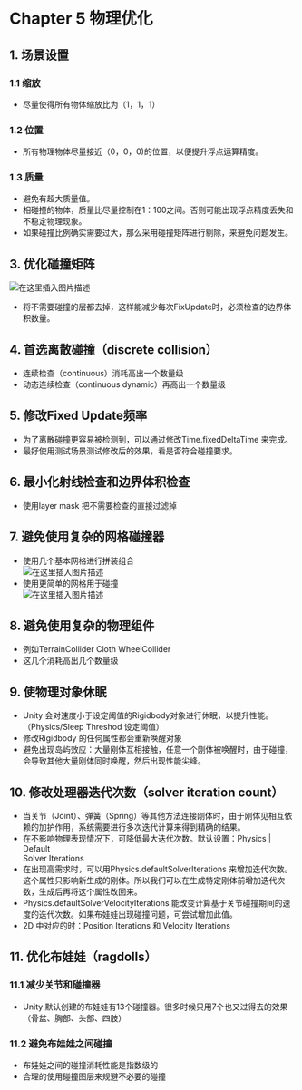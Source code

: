# Chapter 5 物理优化

## 1. 场景设置

### 1.1 缩放

*   尽量使得所有物体缩放比为（1，1，1）

### 1.2 位置

*   所有物理物体尽量接近（0，0，0)的位置，以便提升浮点运算精度。

### 1.3 质量

*   避免有超大质量值。
*   相碰撞的物体，质量比尽量控制在1：100之间。否则可能出现浮点精度丢失和不稳定物理现象。
*   如果碰撞比例确实需要过大，那么采用碰撞矩阵进行剔除，来避免问题发生。

## 3. 优化碰撞矩阵

![在这里插入图片描述](https://img-blog.csdnimg.cn/c7bbe95fb4ff44f48843b67e7d331db5.png "在这里插入图片描述")

*   将不需要碰撞的层都去掉，这样能减少每次FixUpdate时，必须检查的边界体积数量。

## 4. 首选离散碰撞（discrete collision）

*   连续检查（continuous）消耗高出一个数量级
*   动态连续检查（continuous dynamic）再高出一个数量级

## 5. 修改Fixed Update频率

*   为了离散碰撞更容易被检测到，可以通过修改Time.fixedDeltaTime 来完成。
*   最好使用测试场景测试修改后的效果，看是否符合碰撞要求。

## 6. 最小化射线检查和边界体积检查

*   使用layer mask 把不需要检查的直接过滤掉

## 7. 避免使用复杂的网格碰撞器

*   使用几个基本网格进行拼装组合\
    ![在这里插入图片描述](https://img-blog.csdnimg.cn/67abf33f8e8d4f94b514b913e88efdd1.png "在这里插入图片描述")
*   使用更简单的网格用于碰撞\
    ![在这里插入图片描述](https://img-blog.csdnimg.cn/0c3ac0554cfb4ffcad468c942d857cd6.png "在这里插入图片描述")

## 8. 避免使用复杂的物理组件

*   例如TerrainCollider Cloth WheelCollider
*   这几个消耗高出几个数量级

## 9. 使物理对象休眠

*   Unity 会对速度小于设定阈值的Rigidbody对象进行休眠，以提升性能。（Physics/Sleep Threshod 设定阈值）
*   修改Rigidbody 的任何属性都会重新唤醒对象
*   避免出现岛屿效应：大量刚体互相接触，任意一个刚体被唤醒时，由于碰撞，会导致其他大量刚体同时唤醒，然后出现性能尖峰。

## 10. 修改处理器迭代次数（solver iteration count）

*   当关节（Joint）、弹簧（Spring）等其他方法连接刚体时，由于刚体见相互依赖的加护作用，系统需要进行多次迭代计算来得到精确的结果。
*   在不影响物理表现情况下，可降低最大迭代次数。默认设置：Physics | Default\
    Solver Iterations
*   在出现高需求时，可以用Physics.defaultSolverIterations 来增加迭代次数。这个属性只影响新生成的刚体。所以我们可以在生成特定刚体前增加迭代次数，生成后再将这个属性改回来。
*   Physics.defaultSolverVelocityIterations 能改变计算基于关节碰撞期间的速度的迭代次数。如果布娃娃出现碰撞问题，可尝试增加此值。
*   2D 中对应的时：Position Iterations 和 Velocity Iterations

## 11. 优化布娃娃（ragdolls）

### 11.1 减少关节和碰撞器

*   Unity 默认创建的布娃娃有13个碰撞器。很多时候只用7个也又过得去的效果（骨盆、胸部、头部、四肢）

### 11.2 避免布娃娃之间碰撞

*   布娃娃之间的碰撞消耗性能是指数级的
*   合理的使用碰撞图层来规避不必要的碰撞

